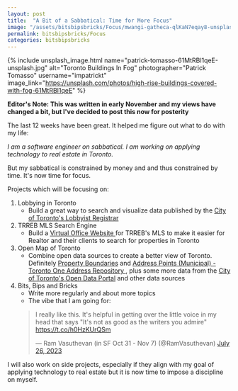 ```yaml
---
layout: post
title:  "A Bit of a Sabbatical: Time for More Focus"
image: "/assets/bitsbipsbricks/Focus/mwangi-gatheca-qlKaN7eqay8-unsplash.jpg"
permalink: bitsbipsbricks/Focus
categories: bitsbipsbricks
---
```


{% include unsplash_image.html 
   name="patrick-tomasso-61MtRBl1qeE-unsplash.jpg" 
   alt="Toronto Buildings In Fog" 
   photographer="Patrick Tomasso" 
   username="impatrickt" 
   image_link="https://unsplash.com/photos/high-rise-buildings-covered-with-fog-61MtRBl1qeE" 
%}

**Editor's Note: This was written in early November and my views have changed a bit, but I've decided to post this now for posterity**

The last 12 weeks have been great. It helped me figure out what to do with my life:

_I am a software engineer on sabbatical. I am working on applying technology to real estate in Toronto._

But my sabbatical is constrained by money and and thus constrained by time. It's now time for focus.

Projects which will be focusing on:

1. Lobbying in Toronto
    - Build a great way to search and visualize data published by the [City of Toronto's Lobbyist Registrar](https://www.toronto.ca/city-government/accountability-operations-customer-service/accountability-officers/lobbyist-registrar/search-the-registry-register-as-a-lobbyist/search-the-lobbyist-registry/)
2. TRREB MLS Search Engine
    - Build a [Virtual Office Website
](https://en.wikipedia.org/wiki/Virtual_Office_Website) for TRREB's MLS to make it easier for Realtor and their clients to search for properties in Toronto
3. Open Map of Toronto 
    - Combine open data sources to create a better view of Toronto. Definitely [Property Boundaries](https://open.toronto.ca/dataset/property-boundaries/) and [Address Points (Municipal) - Toronto One Address Repository
](https://open.toronto.ca/dataset/address-points-municipal-toronto-one-address-repository/), plus some more data from the [City of Toronto's Open Data Portal](https://open.toronto.ca/) and other data sources
4. Bits, Bips and Bricks
    - Write more regularly and about more topics 
    - The vibe that I am going for:
    <blockquote class="twitter-tweet"><p lang="en" dir="ltr">I really like this. It&#39;s helpful in getting over the little voice in my head that says &quot;It&#39;s not as good as the writers you admire&quot; <a href="https://t.co/h0HzKUrQSm">https://t.co/h0HzKUrQSm</a></p>&mdash; Ram Vasuthevan (in SF Oct 31 - Nov 7) (@RamVasuthevan) <a href="https://twitter.com/RamVasuthevan/status/1684079350050881536?ref_src=twsrc%5Etfw">July 26, 2023</a></blockquote> <script async src="https://platform.twitter.com/widgets.js" charset="utf-8"></script>

I will also work on side projects, especially if they align with my goal of applying technology to real estate but it is now time to impose a discipline on myself.